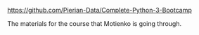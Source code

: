 https://github.com/Pierian-Data/Complete-Python-3-Bootcamp

The materials for the course that Motienko is going through.


